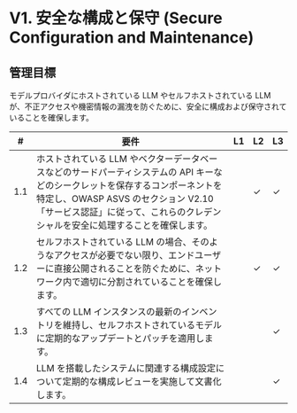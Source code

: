 # V1. 安全な構成と保守 (Secure Configuration and Maintenance)

## 管理目標
モデルプロバイダにホストされている LLM やセルフホストされている LLM が、不正アクセスや機密情報の漏洩を防ぐために、安全に構成および保守されていることを確保します。

| # | 要件       | L1 | L2 | L3 |
| - | ---------- | -- | -- | -- |
| 1.1 | ホストされている LLM やベクターデータベースなどのサードパーティシステムの API キーなどのシークレットを保存するコンポーネントを特定し、OWASP ASVS のセクション V2.10 「サービス認証」に従って、これらのクレデンシャルを安全に処理することを確保します。 |      | ✓ | ✓ |
| 1.2 | セルフホストされている LLM の場合、そのようなアクセスが必要でない限り、エンドユーザーに直接公開されることを防ぐために、ネットワーク内で適切に分割されていることを確保します。 |      | ✓ | ✓ |
| 1.3 | すべての LLM インスタンスの最新のインベントリを維持し、セルフホストされているモデルに定期的なアップデートとパッチを適用します。 |      |      | ✓ |
| 1.4 | LLM を搭載したシステムに関連する構成設定について定期的な構成レビューを実施して文書化します。 |      |      | ✓ |
